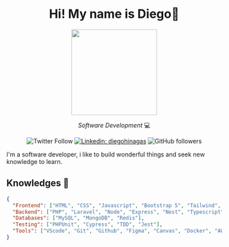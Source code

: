 <div align="center">
  <h1>Hi! My name is Diego👋</h1>

  <img src="https://user-images.githubusercontent.com/48531350/273318682-1833c562-a573-4d3d-beca-f9f4f0a67d43.gif" width="200" />
  
  *Software Development* 💻
  
  ![Twitter Follow](https://img.shields.io/twitter/follow/diego_hinagas?label=Follow)
  [![Linkedin: diegohinagas](https://img.shields.io/badge/-diegohinagas-blue?style=flat-square&logo=Linkedin&logoColor=white&link=https://www.linkedin.com/in/diego-hinagas/)](https://www.linkedin.com/in/anmol-p-singh/)
  ![GitHub followers](https://img.shields.io/github/followers/diegoalbert27?label=Follow&style=social)
</div>

I'm a software developer, i like to build wonderful things and seek new knowledge to learn.

## Knowledges 🧠

```json
{
  "Frontend": ["HTML", "CSS", "Javascript", "Bootstrap 5", "Tailwind", "React", "Vue"],
  "Backend": ["PHP", "Laravel", "Node", "Express", "Nest", "Typescript", "Python"],
  "Databases": ["MySQL", "MongoDB", "Redis"],
  "Testing": ["PHPUnit", "Cypress", "TDD", "Jest"],
  "Tools": ["VScode", "Git", "Github", "Figma", "Canvas", "Docker", "AWS", "Terminal", "Linux"]
}
```
